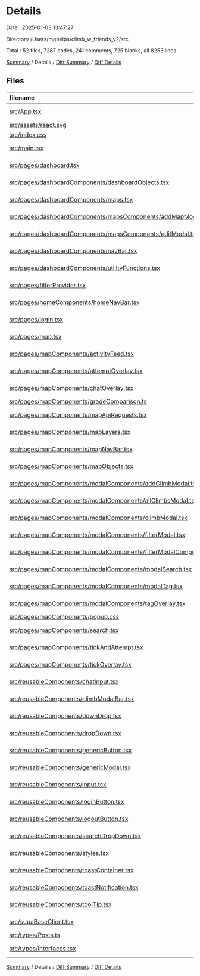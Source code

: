 # Details

Date : 2025-01-03 13:47:27

Directory /Users/mphelps/climb_w_friends_v2/src

Total : 52 files, 7287 codes, 241 comments, 725 blanks, all 8253 lines

[Summary](results.md) / Details / [Diff Summary](diff.md) / [Diff Details](diff-details.md)

## Files

| filename                                                                                                                                                                      | language       | code | comment | blank | total |
| :---------------------------------------------------------------------------------------------------------------------------------------------------------------------------- | :------------- | ---: | ------: | ----: | ----: |
| [src/App.tsx](/src/App.tsx)                                                                                                                                                   | TypeScript JSX |   11 |       0 |     2 |    13 |
| [src/assets/react.svg](/src/assets/react.svg)                                                                                                                                 | XML            |    1 |       0 |     0 |     1 |
| [src/index.css](/src/index.css)                                                                                                                                               | CSS            |   34 |       4 |     5 |    43 |
| [src/main.tsx](/src/main.tsx)                                                                                                                                                 | TypeScript JSX |   29 |       2 |     3 |    34 |
| [src/pages/dashboard.tsx](/src/pages/dashboard.tsx)                                                                                                                           | TypeScript JSX |   26 |       0 |     4 |    30 |
| [src/pages/dashboardComponents/dashboardObjects.tsx](/src/pages/dashboardComponents/dashboardObjects.tsx)                                                                     | TypeScript JSX |  377 |       0 |     2 |   379 |
| [src/pages/dashboardComponents/maps.tsx](/src/pages/dashboardComponents/maps.tsx)                                                                                             | TypeScript JSX |  232 |       9 |    26 |   267 |
| [src/pages/dashboardComponents/mapsComponents/addMapModal.tsx](/src/pages/dashboardComponents/mapsComponents/addMapModal.tsx)                                                 | TypeScript JSX |  113 |       1 |    10 |   124 |
| [src/pages/dashboardComponents/mapsComponents/editModal.tsx](/src/pages/dashboardComponents/mapsComponents/editModal.tsx)                                                     | TypeScript JSX |  286 |       0 |    20 |   306 |
| [src/pages/dashboardComponents/navBar.tsx](/src/pages/dashboardComponents/navBar.tsx)                                                                                         | TypeScript JSX |   83 |       0 |    10 |    93 |
| [src/pages/dashboardComponents/utilityFunctions.tsx](/src/pages/dashboardComponents/utilityFunctions.tsx)                                                                     | TypeScript JSX |  202 |      16 |    27 |   245 |
| [src/pages/filterProvider.tsx](/src/pages/filterProvider.tsx)                                                                                                                 | TypeScript JSX |   28 |       0 |     7 |    35 |
| [src/pages/homeComponents/homeNavBar.tsx](/src/pages/homeComponents/homeNavBar.tsx)                                                                                           | TypeScript JSX |   40 |       0 |     4 |    44 |
| [src/pages/login.tsx](/src/pages/login.tsx)                                                                                                                                   | TypeScript JSX |   97 |      22 |     9 |   128 |
| [src/pages/map.tsx](/src/pages/map.tsx)                                                                                                                                       | TypeScript JSX |  316 |      12 |    54 |   382 |
| [src/pages/mapComponents/activityFeed.tsx](/src/pages/mapComponents/activityFeed.tsx)                                                                                         | TypeScript JSX |   62 |       1 |     9 |    72 |
| [src/pages/mapComponents/attemptOverlay.tsx](/src/pages/mapComponents/attemptOverlay.tsx)                                                                                     | TypeScript JSX |  187 |       3 |    15 |   205 |
| [src/pages/mapComponents/chatOverlay.tsx](/src/pages/mapComponents/chatOverlay.tsx)                                                                                           | TypeScript JSX |  149 |       1 |    10 |   160 |
| [src/pages/mapComponents/gradeComparison.ts](/src/pages/mapComponents/gradeComparison.ts)                                                                                     | TypeScript     |  101 |      18 |    22 |   141 |
| [src/pages/mapComponents/mapApiRequests.tsx](/src/pages/mapComponents/mapApiRequests.tsx)                                                                                     | TypeScript JSX |  644 |      22 |    74 |   740 |
| [src/pages/mapComponents/mapLayers.tsx](/src/pages/mapComponents/mapLayers.tsx)                                                                                               | TypeScript JSX |  371 |      62 |    44 |   477 |
| [src/pages/mapComponents/mapNavBar.tsx](/src/pages/mapComponents/mapNavBar.tsx)                                                                                               | TypeScript JSX |   95 |       0 |     3 |    98 |
| [src/pages/mapComponents/mapObjects.tsx](/src/pages/mapComponents/mapObjects.tsx)                                                                                             | TypeScript JSX |  247 |       0 |     9 |   256 |
| [src/pages/mapComponents/modalComponents/addClimbModal.tsx](/src/pages/mapComponents/modalComponents/addClimbModal.tsx)                                                       | TypeScript JSX |  465 |      14 |    51 |   530 |
| [src/pages/mapComponents/modalComponents/allClimbsModal.tsx](/src/pages/mapComponents/modalComponents/allClimbsModal.tsx)                                                     | TypeScript JSX |   32 |       0 |     3 |    35 |
| [src/pages/mapComponents/modalComponents/climbModal.tsx](/src/pages/mapComponents/modalComponents/climbModal.tsx)                                                             | TypeScript JSX |  331 |       9 |    35 |   375 |
| [src/pages/mapComponents/modalComponents/filterModal.tsx](/src/pages/mapComponents/modalComponents/filterModal.tsx)                                                           | TypeScript JSX |  308 |      12 |    38 |   358 |
| [src/pages/mapComponents/modalComponents/filterModalComponents.tsx/GradeDropDowns.tsx](/src/pages/mapComponents/modalComponents/filterModalComponents.tsx/GradeDropDowns.tsx) | TypeScript JSX |  117 |       0 |    11 |   128 |
| [src/pages/mapComponents/modalComponents/modalSearch.tsx](/src/pages/mapComponents/modalComponents/modalSearch.tsx)                                                           | TypeScript JSX |   83 |       1 |    12 |    96 |
| [src/pages/mapComponents/modalComponents/modalTag.tsx](/src/pages/mapComponents/modalComponents/modalTag.tsx)                                                                 | TypeScript JSX |  152 |       4 |    15 |   171 |
| [src/pages/mapComponents/modalComponents/tagOverlay.tsx](/src/pages/mapComponents/modalComponents/tagOverlay.tsx)                                                             | TypeScript JSX |   16 |       0 |     2 |    18 |
| [src/pages/mapComponents/popup.css](/src/pages/mapComponents/popup.css)                                                                                                       | CSS            |   28 |       3 |     3 |    34 |
| [src/pages/mapComponents/search.tsx](/src/pages/mapComponents/search.tsx)                                                                                                     | TypeScript JSX |  167 |       5 |    12 |   184 |
| [src/pages/mapComponents/tickAndAttempt.tsx](/src/pages/mapComponents/tickAndAttempt.tsx)                                                                                     | TypeScript JSX |  157 |       4 |     9 |   170 |
| [src/pages/mapComponents/tickOverlay.tsx](/src/pages/mapComponents/tickOverlay.tsx)                                                                                           | TypeScript JSX |  186 |       2 |    17 |   205 |
| [src/reusableComponents/chatInput.tsx](/src/reusableComponents/chatInput.tsx)                                                                                                 | TypeScript JSX |   33 |       0 |     4 |    37 |
| [src/reusableComponents/climbModalBar.tsx](/src/reusableComponents/climbModalBar.tsx)                                                                                         | TypeScript JSX |  334 |       6 |    21 |   361 |
| [src/reusableComponents/downDrop.tsx](/src/reusableComponents/downDrop.tsx)                                                                                                   | TypeScript JSX |   53 |       0 |     2 |    55 |
| [src/reusableComponents/dropDown.tsx](/src/reusableComponents/dropDown.tsx)                                                                                                   | TypeScript JSX |   93 |       0 |     9 |   102 |
| [src/reusableComponents/genericButton.tsx](/src/reusableComponents/genericButton.tsx)                                                                                         | TypeScript JSX |   30 |       0 |     1 |    31 |
| [src/reusableComponents/genericModal.tsx](/src/reusableComponents/genericModal.tsx)                                                                                           | TypeScript JSX |   48 |       2 |     5 |    55 |
| [src/reusableComponents/input.tsx](/src/reusableComponents/input.tsx)                                                                                                         | TypeScript JSX |   47 |       0 |     8 |    55 |
| [src/reusableComponents/loginButton.tsx](/src/reusableComponents/loginButton.tsx)                                                                                             | TypeScript JSX |   18 |       0 |     4 |    22 |
| [src/reusableComponents/logoutButton.tsx](/src/reusableComponents/logoutButton.tsx)                                                                                           | TypeScript JSX |   22 |       0 |     4 |    26 |
| [src/reusableComponents/searchDropDown.tsx](/src/reusableComponents/searchDropDown.tsx)                                                                                       | TypeScript JSX |   50 |       0 |     6 |    56 |
| [src/reusableComponents/styles.tsx](/src/reusableComponents/styles.tsx)                                                                                                       | TypeScript JSX |  386 |       0 |    25 |   411 |
| [src/reusableComponents/toastContainer.tsx](/src/reusableComponents/toastContainer.tsx)                                                                                       | TypeScript JSX |   53 |       0 |     8 |    61 |
| [src/reusableComponents/toastNotification.tsx](/src/reusableComponents/toastNotification.tsx)                                                                                 | TypeScript JSX |   98 |       3 |     9 |   110 |
| [src/reusableComponents/toolTip.tsx](/src/reusableComponents/toolTip.tsx)                                                                                                     | TypeScript JSX |   65 |       2 |     6 |    73 |
| [src/supaBaseClient.tsx](/src/supaBaseClient.tsx)                                                                                                                             | TypeScript JSX |   45 |       1 |    12 |    58 |
| [src/types/Posts.ts](/src/types/Posts.ts)                                                                                                                                     | TypeScript     |    5 |       0 |     1 |     6 |
| [src/types/interfaces.tsx](/src/types/interfaces.tsx)                                                                                                                         | TypeScript JSX |  134 |       0 |    23 |   157 |

[Summary](results.md) / Details / [Diff Summary](diff.md) / [Diff Details](diff-details.md)

